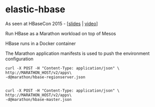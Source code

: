elastic-hbase
=============

As seen at HBaseCon 2015 - [[slides](http://www.slideshare.net/clehene/elastic-hbase-on-mesos) | [video](https://vimeo.com/128208572)]

Run HBase as a Marathon workload on top of Mesos

HBase runs in a Docker container

The Marathon application manifests is used to push the environment configuration 

    curl -X POST -H "Content-Type: application/json" \
    http://MARATHON_HOST/v2/apps\
    -d@marathon/hbase-regionserver.json


    curl -X POST -H "Content-Type: application/json" \
    http://MARATHON_HOST/v2/apps\
    -d@marathon/hbase-master.json




